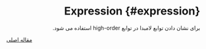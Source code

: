 <div markdown="1" markdown="1" dir="rtl">

# Expression {#expression}

برای نشان دادن توابع لامبدا در توابع high-order استفاده می شود.

</div>

[مقاله اصلی](https://clickhouse.tech/docs/fa/data_types/special_data_types/expression/) <!--hide-->
